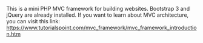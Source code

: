 This is a mini PHP MVC framework for building websites. Bootstrap 3 and jQuery are already installed. If you want to learn about MVC architecture, you can visit this link: https://www.tutorialspoint.com/mvc_framework/mvc_framework_introduction.htm 



